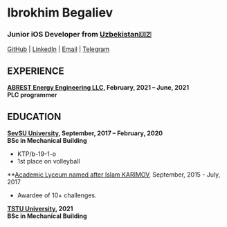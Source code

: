 # Ibrokhim Begaliev


### Junior iOS Developer  from  [Uzbekistan🇺🇿](https://en.wikipedia.org/wiki/Uzbekistan)

[GitHub](https://github.com/ibegaliev) | [LinkedIn](https://www.linkedin.com/in/ibegaliev/) | [Email](mailto:ibrohimbek2048@gmail.com) | [Telegram](https://t.me/ibegaliev)

EXPERIENCE
-
**[ABREST Energy Engineering LLC](http://abrest.uz/), February, 2021 – June, 2021 <br>
PLC programmer**


EDUCATION
-

**[SevSU University](https://www.sevsu.ru/), September, 2017 – February, 2020 <br>
BSc in Mechanical Building**

 - KTP/b-19-1-o
 - 1st place on volleyball
 
 **[Academic Lyceum named after Islam KARIMOV](https://alkt.uz/), September, 2015 - July, 2017 <br>
 
  - Awardee of 10+ challenges.

**[TSTU University](http://tdtu.uz/), 2021 <br>
BSc in Mechanical Building**

